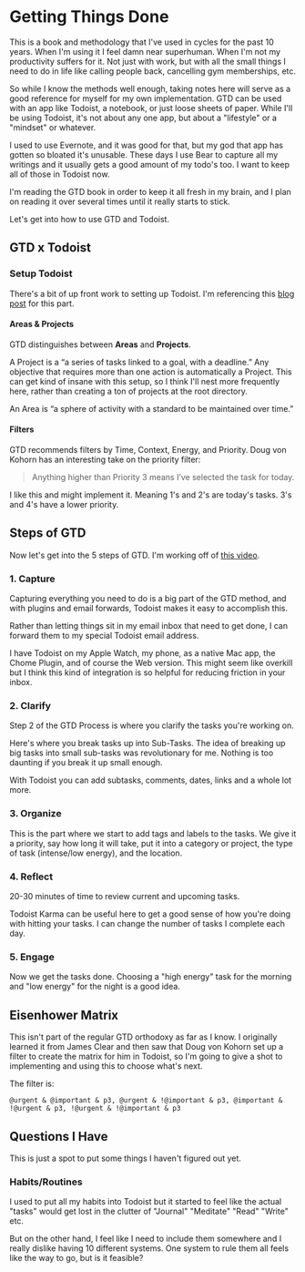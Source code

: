 # Getting Things Done

This is a book and methodology that I've used in cycles for the past 10 years. When I'm using it I feel damn near superhuman. When I'm not my productivity suffers for it. Not just with work, but with all the small things I need to do in life like calling people back, cancelling gym memberships, etc.

So while I know the methods well enough, taking notes here will serve as a good reference for myself for my own implementation. GTD can be used with an app like Todoist, a notebook, or just loose sheets of paper. While I'll be using Todoist, it's not about any one app, but about a "lifestyle" or a "mindset" or whatever.

I used to use Evernote, and it was good for that, but my god that app has gotten so bloated it's unusable. These days I use Bear to capture all my writings and it usually gets a good amount of my todo's too. I want to keep all of those in Todoist now.

I'm reading the GTD book in order to keep it all fresh in my brain, and I plan on reading it over several times until it really starts to stick.

Let's get into how to use GTD and Todoist.

## GTD x Todoist

### Setup Todoist

There's a bit of up front work to setting up Todoist. I'm referencing this [blog post](https://medium.com/@dougvk/how-to-make-todoist-conform-to-gtd-362d86f037bf) for this part.

#### Areas & Projects

GTD distinguishes between **Areas** and **Projects**.

A Project is a “a series of tasks linked to a goal, with a deadline.” Any objective that requires more than one action is automatically a Project. This can get kind of insane with this setup, so I think I'll nest more frequently here, rather than creating a ton of projects at the root directory.

An Area is “a sphere of activity with a standard to be maintained over time.”

#### Filters

GTD recommends filters by Time, Context, Energy, and Priority. Doug von Kohorn has an interesting take on the priority filter:

> Anything higher than Priority 3 means I’ve selected the task for today.

I like this and might implement it. Meaning 1's and 2's are today's tasks. 3's and 4's have a lower priority.

## Steps of GTD

Now let's get into the 5 steps of GTD. I'm working off of [this video](https://www.youtube.com/watch?v=ZPcsaW8t3jY).

### 1. Capture

Capturing everything you need to do is a big part of the GTD method, and with plugins and email forwards, Todoist makes it easy to accomplish this.

Rather than letting things sit in my email inbox that need to get done, I can forward them to my special Todoist email address.

I have Todoist on my Apple Watch, my phone, as a native Mac app, the Chome Plugin, and of course the Web version. This might seem like overkill but I think this kind of integration is so helpful for reducing friction in your inbox.

### 2. Clarify

Step 2 of the GTD Process is where you clarify the tasks you're working on.

Here's where you break tasks up into Sub-Tasks. The idea of breaking up big tasks into small sub-tasks was revolutionary for me. Nothing is too daunting if you break it up small enough.

With Todoist you can add subtasks, comments, dates, links and a whole lot more.

### 3. Organize

This is the part where we start to add tags and labels to the tasks. We give it a priority, say how long it will take, put it into a category or project, the type of task (intense/low energy), and the location.

### 4. Reflect

20-30 minutes of time to review current and upcoming tasks.

Todoist Karma can be useful here to get a good sense of how you're doing with hitting your tasks. I can change the number of tasks I complete each day.

### 5. Engage

Now we get the tasks done. Choosing a "high energy" task for the morning and "low energy" for the night is a good idea.

## Eisenhower Matrix

This isn't part of the regular GTD orthodoxy as far as I know. I originally learned it from James Clear and then saw that Doug von Kohorn set up a filter to create the matrix for him in Todoist, so I'm going to give a shot to implementing and using this to choose what's next.

The filter is:

`@urgent & @important & p3, @urgent & !@important & p3, @important & !@urgent & p3, !@urgent & !@important & p3`

## Questions I Have

This is just a spot to put some things I haven't figured out yet.

### Habits/Routines

I used to put all my habits into Todoist but it started to feel like the actual "tasks" would get lost in the clutter of "Journal" "Meditate" "Read" "Write" etc.

But on the other hand, I feel like I need to include them somewhere and I really dislike having 10 different systems. One system to rule them all feels like the way to go, but is it feasible?
